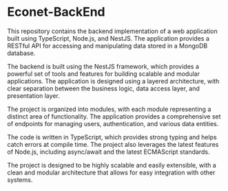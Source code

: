 # Econet-BackEnd

This repository contains the backend implementation of a web application built using TypeScript, Node.js, and NestJS. The application provides a RESTful API for accessing and manipulating data stored in a MongoDB database.

The backend is built using the NestJS framework, which provides a powerful set of tools and features for building scalable and modular applications. The application is designed using a layered architecture, with clear separation between the business logic, data access layer, and presentation layer.

The project is organized into modules, with each module representing a distinct area of functionality. The application provides a comprehensive set of endpoints for managing users, authentication, and various data entities.

The code is written in TypeScript, which provides strong typing and helps catch errors at compile time. The project also leverages the latest features of Node.js, including async/await and the latest ECMAScript standards.

The project is designed to be highly scalable and easily extensible, with a clean and modular architecture that allows for easy integration with other systems.

